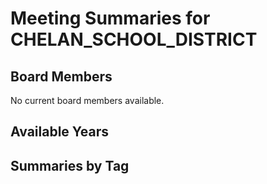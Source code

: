 # Meeting Summaries for CHELAN_SCHOOL_DISTRICT

## Board Members

No current board members available.

## Available Years

## Summaries by Tag

